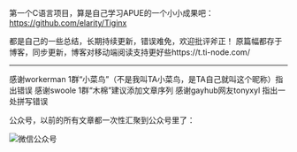 第一个C语言项目，算是自己学习APUE的一个小小成果吧：https://github.com/elarity/Tiginx

都是自己的一些总结，长期持续更新，错误难免，欢迎批评斧正！
原篇幅都存于博客，同步更新，博客对移动端阅读支持更好些https://t.ti-node.com/

--------
感谢workerman 1群“小菜鸟”（不是我叫TA小菜鸟，是TA自己就叫这个昵称）指出错误
感谢swoole 1群“木棉”建议添加文章序列
感谢gayhub网友tonyxyl 指出一处拼写错误

公众号，以前的所有文章都一次性汇聚到公众号里了：

![微信公众号](http://static.ti-node.com/wx-service-ct.jpg)

